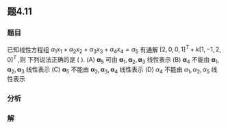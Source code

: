 ## 题4.11
### 题目
已知线性方程组 ${\alpha }_{1}{x}_{1} + {\alpha }_{2}{x}_{2} + {\alpha }_{3}{x}_{3} + {\alpha }_{4}{x}_{4} = {\alpha }_{5}$ 有通解 ${\lbrack  2,0,0,1\rbrack  }^{T} + k{\lbrack  1, - 1,2,0\rbrack  }^{T}$ ,则  下列说法正确的是 ( ).
(A) ${\mathbf{\alpha }}_{5}$ 可由 ${\mathbf{\alpha }}_{1},{\mathbf{\alpha }}_{2},{\mathbf{\alpha }}_{3}$ 线性表示
(B) ${\mathbf{\alpha }}_{4}$ 不能由 ${\mathbf{\alpha }}_{1},{\mathbf{\alpha }}_{2},{\mathbf{\alpha }}_{3}$ 线性表示
(C) ${\mathbf{\alpha }}_{5}$ 不能由 ${\mathbf{\alpha }}_{2},{\mathbf{\alpha }}_{3},{\mathbf{\alpha }}_{4}$ 线性表示
(D) ${\alpha }_{4}$ 不能由 ${\alpha }_{1},{\alpha }_{2},{\alpha }_{5}$ 线性表示
### 分析

### 解